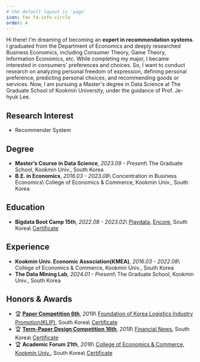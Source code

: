 ```yaml
---
# the default layout is 'page'
icon: fas fa-info-circle
order: 4
---
```


Hi there! I'm dreaming of becoming an **expert in recommendation systems**. I graduated from the Department of Economics and deeply researched Business Economics, including Consumer Theory, Game Theory, Information Economics, etc. While completing my major, I became interested in consumers' preferences and choices. So, I want to conduct research on analyzing personal freedom of expression, defining personal preference, predicting personal choices, and recommending goods or services. Now, I am pursuing a Master's degree in Data Science at The Graduate School of Kookmin University, under the guidance of Prof. Je-hyuk Lee.

Research Interest
------
- Recommender System

Degree
------
- **Master’s Course in Data Science**, *2023.09 - Present*\\
The Graduate School, Kookmin Univ., South Korea
- **B.E. in Economics**, *2016.03 - 2023.08*\\
Concentration in Business Economics\\
College of Economics & Commerce, Kookmin Univ., South Korea

Education
-----
- **Bigdata Boot Camp 15th**, *2022.08 - 2023.02*\\
[Playdata](https://playdata.io/), [Encore](https://www.en-core.com/), South Korea\\
[Certificate](https://drive.google.com/file/d/1UTcsno2MvuBFCY7hYENZAB8XnrceS6L6/view?usp=sharing)

Experience
-----
- **Kookmin Univ. Economic Association(KMEA)**, *2016.03 - 2022.08*\\
College of Economics & Commerce, Kookmin Univ., South Korea
- **The Data Mining Lab**, *2024.01 - Present*\\
The Graduate School, Kookmin Univ., South Korea

Honors & Awards
-----
- 🏆 [**Paper Competition 6th**](https://www.klip.or.kr/kha/contest_write.php?idx=416&startPage=0&part_idx=7&s_i=&s_o=&search_kind=&top_navi=1&sub_navi=12&part_idx=7), *2019*\\
[Foundation of Korea Logistics Industry Promotion(KLIP)](https://www.klip.or.kr/main/main.php), South Korea\\
[Certificate](https://drive.google.com/file/d/1s0dhY8u0o5k-bkdI08n7ootnjlKucwLW/view?usp=sharing)
- 🏆 [**Term-Paper Design Competition 16th**](http://fnnmice.com/bbs/board.php?bo_table=awards&wr_id=59), *2018*\\
[Financial News](https://www.fnnews.com/), South Korea\\
[Certificate](https://drive.google.com/file/d/1ypbWGPfqHldkMj2LNcfXLVXqh1T1emyf/view?usp=sharing)
- 🏆 **Academic Forum 21th**, *2016*\\
[College of Economics & Commerce](https://kyungsang.kookmin.ac.kr/), [Kookmin Univ.](https://www.kookmin.ac.kr/user/index.do), South Korea\\
[Certificate](https://drive.google.com/file/d/14kqwZX6XVTpuet5f1mIEaj4pgntmGR7M/view?usp=sharing)